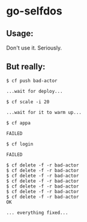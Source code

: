 # go-selfdos

## Usage:

Don't use it. Seriously.

## But really:

```
$ cf push bad-actor

...wait for deploy...

$ cf scale -i 20

...wait for it to warm up...

$ cf appa

FAILED

$ cf login

FAILED

$ cf delete -f -r bad-actor
$ cf delete -f -r bad-actor
$ cf delete -f -r bad-actor
$ cf delete -f -r bad-actor
$ cf delete -f -r bad-actor
$ cf delete -f -r bad-actor
$ cf delete -f -r bad-actor
OK

... everything fixed...
```


